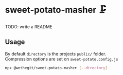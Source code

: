 # sweet-potato-masher 🗜

TODO: write a README

## Usage

By default `directory` is the projects `public/` folder.  
Compression options are set on `sweet-potato.config.js`

```sh
npx @wethegit/sweet-potato-masher [--directory]
```
